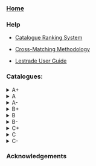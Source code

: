 ### [Home](https://github.com/joshgithubbin/Sherlock-DDF/wiki)

### Help

- [Catalogue Ranking System](https://github.com/joshgithubbin/Sherlock-DDF/wiki/Catalogue-Ranking-System)

- [Cross-Matching Methodology](https://github.com/joshgithubbin/Sherlock-DDF/wiki/Cross-Matching-Methodology)

- [Lestrade User Guide](https://github.com/joshgithubbin/Sherlock-DDF/wiki/Lestrade-User-Guide)

### Catalogues:

<details><summary>A+</summary>


- [The ACS-GC catalog](https://github.com/joshgithubbin/Sherlock-DDF/wiki/The-ACS-GC-catalog)
- [MUSYC optical imaging in ECDF-S](https://github.com/joshgithubbin/Sherlock-DDF/wiki/MUSYC-optical-imaging-in-ECDF-S)

</details>

<details><summary>A</summary>


- [XMM-LSS field. New XMM-Newton point-source cat.](https://github.com/joshgithubbin/Sherlock-DDF/wiki/XMM-LSS-field.-New-XMM-Newton-point-source-cat.)
- [ZFIRE v1.0 data release](https://github.com/joshgithubbin/Sherlock-DDF/wiki/ZFIRE-v1.0-data-release)
- [AGN candidates in the COSMOS field](https://github.com/joshgithubbin/Sherlock-DDF/wiki/AGN-candidates-in-the-COSMOS-field)
- [Multi-wavelength data in CANDELS COSMOS field](https://github.com/joshgithubbin/Sherlock-DDF/wiki/Multi-wavelength-data-in-CANDELS-COSMOS-field)
- [COSMOS/UltraVISTA Ks-selected catalogs v4.1](https://github.com/joshgithubbin/Sherlock-DDF/wiki/COSMOSUltraVISTA-Ks-selected-catalogs-v4.1)
- [FourStar galaxy evolution survey (ZFOURGE)](https://github.com/joshgithubbin/Sherlock-DDF/wiki/FourStar-galaxy-evolution-survey-(ZFOURGE))
- [VIMOS Public Extragalactic Survey (VIPERS) DR1](https://github.com/joshgithubbin/Sherlock-DDF/wiki/VIMOS-Public-Extragalactic-Survey-(VIPERS)-DR1)
- [COSMOS AGN spectroscopic survey. I.](https://github.com/joshgithubbin/Sherlock-DDF/wiki/COSMOS-AGN-spectroscopic-survey.-I.)
- [A K-selected catalog of the ECDFS from MUSYC](https://github.com/joshgithubbin/Sherlock-DDF/wiki/A-K-selected-catalog-of-the-ECDFS-from-MUSYC)
- [Spitzer sources in SWIRE/XMM/ELAIS-S1 field](https://github.com/joshgithubbin/Sherlock-DDF/wiki/Spitzer-sources-in-SWIREXMMELAIS-S1-field)
- [Optical spectroscopy of ECDF-S X-ray sources](https://github.com/joshgithubbin/Sherlock-DDF/wiki/Optical-spectroscopy-of-ECDF-S-X-ray-sources)
- [XMM-Newton survey of the ELAIS-S1 field. II.](https://github.com/joshgithubbin/Sherlock-DDF/wiki/XMM-Newton-survey-of-the-ELAIS-S1-field.-II.)
- [K20 survey: spectroscopic catalogue](https://github.com/joshgithubbin/Sherlock-DDF/wiki/K20-survey-spectroscopic-catalogue)
- [KX redshift survey](https://github.com/joshgithubbin/Sherlock-DDF/wiki/KX-redshift-survey)
- [GOODS-MUSIC sample: multicolour catalog](https://github.com/joshgithubbin/Sherlock-DDF/wiki/GOODS-MUSIC-sample-multicolour-catalog)

</details>

<details><summary>A-</summary>


- [zCOSMOS-bright catalog, DR3](https://github.com/joshgithubbin/Sherlock-DDF/wiki/zCOSMOS-bright-catalog,-DR3)
- [FMOS-COSMOS survey III. 0.7<z<2.5 galaxies](https://github.com/joshgithubbin/Sherlock-DDF/wiki/FMOS-COSMOS-survey-III.-0.7z2.5-galaxies)
- [DEIMOS 10K spectroscopic survey in COSMOS field](https://github.com/joshgithubbin/Sherlock-DDF/wiki/DEIMOS-10K-spectroscopic-survey-in-COSMOS-field)
- [Revised SWIRE photometric redshifts](https://github.com/joshgithubbin/Sherlock-DDF/wiki/Revised-SWIRE-photometric-redshifts)
- [XMM-SERVS survey: X-ray sources for W-CDF-S & ELAIS-S1](https://github.com/joshgithubbin/Sherlock-DDF/wiki/XMM-SERVS-survey-X-ray-sources-for-W-CDF-S-&-ELAIS-S1)
- [2XMMi/SDSS Galaxy Cluster Survey. III.](https://github.com/joshgithubbin/Sherlock-DDF/wiki/2XMMiSDSS-Galaxy-Cluster-Survey.-III.)
- [SEDs of ELAIS-S1 mid-IR sources](https://github.com/joshgithubbin/Sherlock-DDF/wiki/SEDs-of-ELAIS-S1-mid-IR-sources)
- [ECDFS galaxies photometric redshifts & counterparts](https://github.com/joshgithubbin/Sherlock-DDF/wiki/ECDFS-galaxies-photometric-redshifts-&-counterparts)
- [Redshift survey of ALMA-identified SMGs in ECDFS](https://github.com/joshgithubbin/Sherlock-DDF/wiki/Redshift-survey-of-ALMA-identified-SMGs-in-ECDFS)
- [Counterparts to 1.4GHz sources in ECDF-S](https://github.com/joshgithubbin/Sherlock-DDF/wiki/Counterparts-to-1.4GHz-sources-in-ECDF-S)
- [NuSTAR surveys: ECDF-S catalog](https://github.com/joshgithubbin/Sherlock-DDF/wiki/NuSTAR-surveys-ECDF-S-catalog)
- [An ALMA survey of ECDFS submillimeter galaxies](https://github.com/joshgithubbin/Sherlock-DDF/wiki/An-ALMA-survey-of-ECDFS-submillimeter-galaxies)
- [Photometric catalogs for ECDF-S and CDF-N](https://github.com/joshgithubbin/Sherlock-DDF/wiki/Photometric-catalogs-for-ECDF-S-and-CDF-N)
- [VLA survey of CDF-S. II.](https://github.com/joshgithubbin/Sherlock-DDF/wiki/VLA-survey-of-CDF-S.-II.)
- [Photometric redshifts of the 2Ms CDF-S](https://github.com/joshgithubbin/Sherlock-DDF/wiki/Photometric-redshifts-of-the-2Ms-CDF-S)

</details>

<details><summary>B+</summary>


- [The COSMOS2020 catalog](https://github.com/joshgithubbin/Sherlock-DDF/wiki/The-COSMOS2020-catalog)
- [SPLASH-SXDF multi-wavelength photometric catalog](https://github.com/joshgithubbin/Sherlock-DDF/wiki/SPLASH-SXDF-multi-wavelength-photometric-catalog)

</details>

<details><summary>B</summary>


- [Cosmic web of galaxies in the COSMOS field](https://github.com/joshgithubbin/Sherlock-DDF/wiki/Cosmic-web-of-galaxies-in-the-COSMOS-field)
- [ALHAMBRA Survey](https://github.com/joshgithubbin/Sherlock-DDF/wiki/ALHAMBRA-Survey)
- [VIPERS Multi-Lambda Survey](https://github.com/joshgithubbin/Sherlock-DDF/wiki/VIPERS-Multi-Lambda-Survey)
- [Photometric redshifts of X-ray sources in CDF-S](https://github.com/joshgithubbin/Sherlock-DDF/wiki/Photometric-redshifts-of-X-ray-sources-in-CDF-S)

</details>

<details><summary>B-</summary>


- [Photometric Redshifts in COSMOS and XMM-LSS](https://github.com/joshgithubbin/Sherlock-DDF/wiki/Photometric-Redshifts-in-COSMOS-and-XMM-LSS)
- [COSMOS Multi-Wavelength Photometry Catalog](https://github.com/joshgithubbin/Sherlock-DDF/wiki/COSMOS-Multi-Wavelength-Photometry-Catalog)
- [Redshifts for galaxies in the HSC-SSP and unWISE](https://github.com/joshgithubbin/Sherlock-DDF/wiki/Redshifts-for-galaxies-in-the-HSC-SSP-and-unWISE)
- [COSMOS2015 dataset machine learning photo-z](https://github.com/joshgithubbin/Sherlock-DDF/wiki/COSMOS2015-dataset-machine-learning-photo-z)
- [Unknown Title](https://github.com/joshgithubbin/Sherlock-DDF/wiki/Unknown-Title)

</details>

<details><summary>C+</summary>


- [Unknown Title](https://github.com/joshgithubbin/Sherlock-DDF/wiki/Unknown-Title)
- [CFHQSIR survey](https://github.com/joshgithubbin/Sherlock-DDF/wiki/CFHQSIR-survey)
- [Chandra Deep Field South: multi-colour data](https://github.com/joshgithubbin/Sherlock-DDF/wiki/Chandra-Deep-Field-South-multi-colour-data)

</details>

<details><summary>C</summary>


- [MIGHTEE catalogues of COSMOS/XMM-LSS fields](https://github.com/joshgithubbin/Sherlock-DDF/wiki/MIGHTEE-catalogues-of-COSMOSXMM-LSS-fields)
- [GOODS-S CANDELS multiwavelength catalog](https://github.com/joshgithubbin/Sherlock-DDF/wiki/GOODS-S-CANDELS-multiwavelength-catalog)

</details>

<details><summary>C-</summary>


- [Spitzer/MIPS observations of the COSMOS field](https://github.com/joshgithubbin/Sherlock-DDF/wiki/SpitzerMIPS-observations-of-the-COSMOS-field)
- [VLA-COSMOS 3 GHz Large Project](https://github.com/joshgithubbin/Sherlock-DDF/wiki/VLA-COSMOS-3-GHz-Large-Project)
- [XMM-LSS catalogue. Version II.](https://github.com/joshgithubbin/Sherlock-DDF/wiki/XMM-LSS-catalogue.-Version-II.)
- [XMM-Newton wide-field survey in COSMOS field](https://github.com/joshgithubbin/Sherlock-DDF/wiki/XMM-Newton-wide-field-survey-in-COSMOS-field)
- [Machine learning predicted AGNs in HSC-Wide region](https://github.com/joshgithubbin/Sherlock-DDF/wiki/Machine-learning-predicted-AGNs-in-HSC-Wide-region)
- [Herschel Multi-tiered Extragalactic Survey](https://github.com/joshgithubbin/Sherlock-DDF/wiki/Herschel-Multi-tiered-Extragalactic-Survey)
- [Star-galaxy multi narrow-band classification](https://github.com/joshgithubbin/Sherlock-DDF/wiki/Star-galaxy-multi-narrow-band-classification)
- [The fourth UltraVISTA data release (DR4)](https://github.com/joshgithubbin/Sherlock-DDF/wiki/The-fourth-UltraVISTA-data-release-(DR4))

</details>

### Acknowledgements
